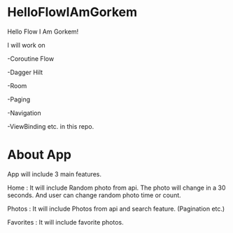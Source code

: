 # HelloFlowIAmGorkem
Hello Flow I Am Gorkem!

I will work on 

-Coroutine Flow 

-Dagger Hilt

-Room

-Paging

-Navigation

-ViewBinding etc. in this repo.

# About App

App will include 3 main features.

Home : It will include Random photo from api. The photo will change in a 30 seconds. And user can change random photo time or count.

Photos : It will include Photos from api and search feature. (Pagination etc.)

Favorites : It will include favorite photos. 
